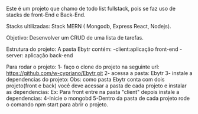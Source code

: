 Este é um projeto que chamo de  todo list fullstack, pois se faz uso de stacks
de front-End e Back-End.

Stacks ultilizadas: Stack MERN ( Mongodb, Express React, Nodejs).

Objetivo: Desenvolver um CRUD de uma lista de tarefas.

Estrutura do projeto:
A pasta Ebytr contém:
 -client:aplicação front-end
 -server: aplicação back-end

Para rodar o projeto:
1- faço o clone do projeto na seguinte url: https://github.com/w-cypriano/Ebytr.git
2- acessa a pasta: Ebytr
3- instale a dependencias do projeto:
Obs: como  pasta Ebytr conta com dois projeto(front e back) você deve acessar a pasta de cada projeto e instalar as dependencias: Ex: Para front entre na pasta "client" depois instale a dependencias:
4-Inicie o mongobd
5-Dentro da pasta de cada projeto rode o comando npm start para abrir o projeto.
